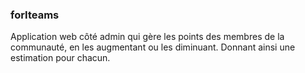 ### forIteams

Application web côté admin qui gère les points des membres de la communauté, en les augmentant ou les diminuant. Donnant ainsi une estimation pour chacun. 
